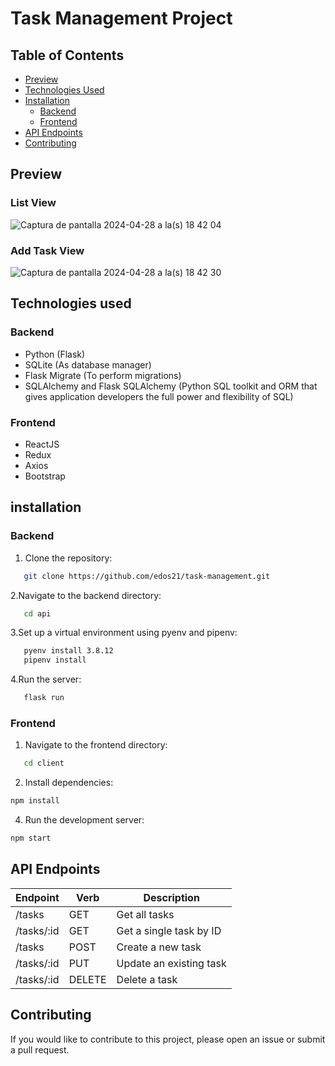 # Task Management Project

## Table of Contents
- [Preview](#preview)
- [Technologies Used](#technologies-used)
- [Installation](#installation)
  - [Backend](#backend)
  - [Frontend](#frontend)
- [API Endpoints](#api-endpoints)
- [Contributing](#contributing)

## Preview

### List View
![Captura de pantalla 2024-04-28 a la(s) 18 42 04](https://github.com/edos21/task-management/assets/1489489/7c9c4bb0-7951-4411-b936-8295764170b9)

### Add Task View
![Captura de pantalla 2024-04-28 a la(s) 18 42 30](https://github.com/edos21/task-management/assets/1489489/2b8852d6-3389-497c-8058-7fdd356201fb)

## Technologies used
### Backend
- Python (Flask)
- SQLite (As database manager)
- Flask Migrate (To perform migrations)
- SQLAlchemy and Flask SQLAlchemy (Python SQL toolkit and ORM that gives application developers the full power and flexibility of SQL)

### Frontend
- ReactJS
- Redux
- Axios
- Bootstrap

## installation
### Backend
1. Clone the repository:
```bash
   git clone https://github.com/edos21/task-management.git
```
2.Navigate to the backend directory:
```bash
   cd api
```
3.Set up a virtual environment using pyenv and pipenv:
```bash
   pyenv install 3.8.12
   pipenv install
```
4.Run the server:
```bash
   flask run
```

### Frontend
1. Navigate to the frontend directory:
```bash
   cd client
```
2. Install dependencies:
```bash
npm install
```
4. Run the development server:
```bash
npm start
```
## API Endpoints
| Endpoint | Verb | Description |
| --- | --- | --- |
| /tasks | GET | Get all tasks |
| /tasks/:id | GET | Get a single task by ID |
| /tasks | POST | Create a new task |
| /tasks/:id | PUT | Update an existing task |
| /tasks/:id | DELETE | Delete a task |

## Contributing
If you would like to contribute to this project, please open an issue or submit a pull request.



